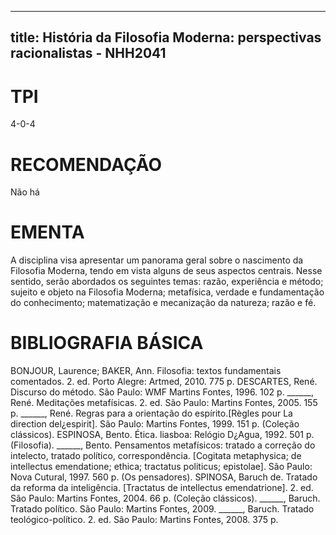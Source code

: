 
---
title: História da Filosofia Moderna: perspectivas racionalistas - NHH2041 
---

# TPI

4-0-4

# RECOMENDAÇÃO

Não há

# EMENTA

A disciplina visa apresentar um panorama geral sobre o nascimento da Filosofia Moderna, tendo em vista alguns de seus aspectos centrais. Nesse sentido, serão abordados os seguintes temas: razão, experiência e método; sujeito e objeto na Filosofia Moderna; metafísica, verdade e fundamentação do conhecimento; matematização e mecanização da natureza; razão e fé.

# BIBLIOGRAFIA BÁSICA

BONJOUR, Laurence; BAKER, Ann. Filosofia: textos fundamentais comentados. 2. ed. Porto Alegre: Artmed, 2010. 775 p.
DESCARTES, René. Discurso do método. São Paulo: WMF Martins Fontes, 1996. 102 p.
______, René. Meditações metafísicas. 2. ed. São Paulo: Martins Fontes, 2005. 155 p.
______, René. Regras para a orientação do espírito.[Règles pour La direction del¿espirit]. São Paulo: Martins Fontes, 1999. 151 p. (Coleção clássicos).
ESPINOSA, Bento. Ética. liasboa: Relógio D¿Agua, 1992. 501 p. (Filosofia).
______, Bento. Pensamentos metafísicos: tratado a correção do intelecto, tratado político, correspondência. [Cogitata metaphysica; de intellectus emendatione; ethica; tractatus politicus; epistolae]. São Paulo: Nova Cutural, 1997. 560 p. (Os pensadores).
SPINOSA, Baruch de. Tratado da reforma da inteligência. [Tractatus de intellectus emendatrione]. 2. ed. São Paulo: Martins Fontes, 2004. 66 p. (Coleção clássicos).
______, Baruch. Tratado político. São Paulo: Martins Fontes, 2009.
______, Baruch. Tratado teológico-político. 2. ed. São Paulo: Martins Fontes, 2008. 375 p.
        
